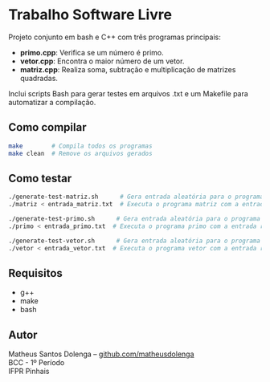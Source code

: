 # Trabalho Software Livre

Projeto conjunto em bash e C++ com três programas principais:

- **primo.cpp**: Verifica se um número é primo.
- **vetor.cpp**: Encontra o maior número de um vetor.
- **matriz.cpp**: Realiza soma, subtração e multiplicação de matrizes quadradas.

Inclui scripts Bash para gerar testes em arquivos .txt e um Makefile para automatizar a compilação.

## Como compilar

```bash
make        # Compila todos os programas
make clean  # Remove os arquivos gerados

```

## Como testar

```bash
./generate-test-matriz.sh      # Gera entrada aleatória para o programa matriz
./matriz < entrada_matriz.txt  # Executa o programa matriz com a entrada recém gerada

./generate-test-primo.sh      # Gera entrada aleatória para o programa primo
./primo < entrada_primo.txt  # Executa o programa primo com a entrada recém gerada

./generate-test-vetor.sh      # Gera entrada aleatória para o programa vetor
./vetor < entrada_vetor.txt  # Executa o programa vetor com a entrada recém gerada

```

## Requisitos

- g++ <br>
- make <br>
- bash

## Autor
Matheus Santos Dolenga – <a href="https://github.com/matheusdolenga">github.com/matheusdolenga<a> <br>
BCC - 1º Período <br>
IFPR Pinhais
